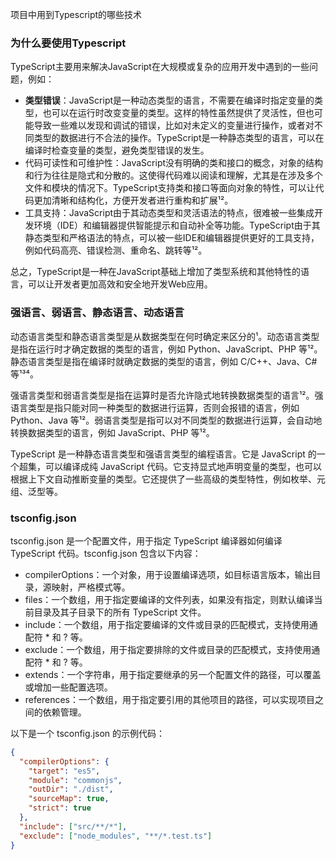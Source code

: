 项目中用到Typescript的哪些技术

### 为什么要使用Typescript

TypeScript主要用来解决JavaScript在大规模或复杂的应用开发中遇到的一些问题，例如：

- **类型错误**：JavaScript是一种动态类型的语言，不需要在编译时指定变量的类型，也可以在运行时改变变量的类型。这样的特性虽然提供了灵活性，但也可能导致一些难以发现和调试的错误，比如对未定义的变量进行操作，或者对不同类型的数据进行不合法的操作。TypeScript是一种静态类型的语言，可以在编译时检查变量的类型，避免类型错误的发生。
- 代码可读性和可维护性：JavaScript没有明确的类和接口的概念，对象的结构和行为往往是隐式和分散的。这使得代码难以阅读和理解，尤其是在涉及多个文件和模块的情况下。TypeScript支持类和接口等面向对象的特性，可以让代码更加清晰和结构化，方便开发者进行重构和扩展¹²。
- 工具支持：JavaScript由于其动态类型和灵活语法的特点，很难被一些集成开发环境（IDE）和编辑器提供智能提示和自动补全等功能。TypeScript由于其静态类型和严格语法的特点，可以被一些IDE和编辑器提供更好的工具支持，例如代码高亮、错误检测、重命名、跳转等¹²。

总之，TypeScript是一种在JavaScript基础上增加了类型系统和其他特性的语言，可以让开发者更加高效和安全地开发Web应用。



### 强语言、弱语言、静态语言、动态语言

动态语言类型和静态语言类型是从数据类型在何时确定来区分的¹。动态语言类型是指在运行时才确定数据的类型的语言，例如 Python、JavaScript、PHP 等¹²。静态语言类型是指在编译时就确定数据的类型的语言，例如 C/C++、Java、C# 等¹³⁴。

强语言类型和弱语言类型是指在运算时是否允许隐式地转换数据类型的语言¹²。强语言类型是指只能对同一种类型的数据进行运算，否则会报错的语言，例如 Python、Java 等¹²。弱语言类型是指可以对不同类型的数据进行运算，会自动地转换数据类型的语言，例如 JavaScript、PHP 等¹²。

TypeScript 是一种静态语言类型和强语言类型的编程语言。它是 JavaScript 的一个超集，可以编译成纯 JavaScript 代码。它支持显式地声明变量的类型，也可以根据上下文自动推断变量的类型。它还提供了一些高级的类型特性，例如枚举、元组、泛型等。



### tsconfig.json

tsconfig.json 是一个配置文件，用于指定 TypeScript 编译器如何编译 TypeScript 代码。tsconfig.json 包含以下内容：

- compilerOptions：一个对象，用于设置编译选项，如目标语言版本，输出目录，源映射，严格模式等。
- files：一个数组，用于指定要编译的文件列表，如果没有指定，则默认编译当前目录及其子目录下的所有 TypeScript 文件。
- include：一个数组，用于指定要编译的文件或目录的匹配模式，支持使用通配符 * 和 ? 等。
- exclude：一个数组，用于指定要排除的文件或目录的匹配模式，支持使用通配符 * 和 ? 等。
- extends：一个字符串，用于指定要继承的另一个配置文件的路径，可以覆盖或增加一些配置选项。
- references：一个数组，用于指定要引用的其他项目的路径，可以实现项目之间的依赖管理。

以下是一个 tsconfig.json 的示例代码：

```json
{
  "compilerOptions": {
    "target": "es5",
    "module": "commonjs",
    "outDir": "./dist",
    "sourceMap": true,
    "strict": true
  },
  "include": ["src/**/*"],
  "exclude": ["node_modules", "**/*.test.ts"]
}
```
